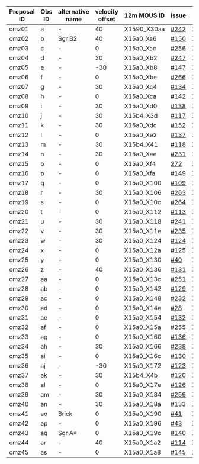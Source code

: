 Proposal ID | Obs ID | alternative name | velocity offset | 12m MOUS ID | issue | 7m MOUS ID | issue | TP MOUS ID | issue | TP MOUS ID2 | issue
-- | -- | -- | -- | -- | -- | -- | -- | -- | -- | -- | --
cmz01 | a | - | 40 | X1590_X30aa | [#242](https://github.com/ACES-CMZ/reduction_ACES/issues/242) | X1590_X30ac | [#214](https://github.com/ACES-CMZ/reduction_ACES/issues/214) | X1590_X30ae | [#215](https://github.com/ACES-CMZ/reduction_ACES/issues/215) |  | 
cmz02 | b | Sgr B2 | 40 | X15a0_Xa6 | [#150](https://github.com/ACES-CMZ/reduction_ACES/issues/150) | X15b4_X37 | [#162](https://github.com/ACES-CMZ/reduction_ACES/issues/162) | X15a0_Xaa | [#252](https://github.com/ACES-CMZ/reduction_ACES/issues/252) | - | 
cmz03 | c | - | 0 | X15a0_Xac | [#256](https://github.com/ACES-CMZ/reduction_ACES/issues/256) | X15a0_Xae | [#14](https://github.com/ACES-CMZ/reduction_ACES/issues/14) | X15a0_Xb0 | [#175](https://github.com/ACES-CMZ/reduction_ACES/issues/175) | - | 
cmz04 | d | - | 30 | X15a0_Xb2 | [#247](https://github.com/ACES-CMZ/reduction_ACES/issues/247) | X15a0_Xb4 | [#228](https://github.com/ACES-CMZ/reduction_ACES/issues/228) | X15a0_Xb6 | [#227](https://github.com/ACES-CMZ/reduction_ACES/issues/227) | - | 
cmz05 | e | - | -30 | X15a0_Xb8 | [#147](https://github.com/ACES-CMZ/reduction_ACES/issues/147) | X15b4_X39 | [#168](https://github.com/ACES-CMZ/reduction_ACES/issues/168) | X15a0_Xbc | [#285](https://github.com/ACES-CMZ/reduction_ACES/issues/285) | - | 
cmz06 | f | - | 0 | X15a0_Xbe | [#266](https://github.com/ACES-CMZ/reduction_ACES/issues/266) | X15a0_Xc0 | [#254](https://github.com/ACES-CMZ/reduction_ACES/issues/254) | X15a0_Xc2 | [#315](https://github.com/ACES-CMZ/reduction_ACES/issues/315) |  | 
cmz07 | g | - | 30 | X15a0_Xc4 | [#134](https://github.com/ACES-CMZ/reduction_ACES/issues/134) | X15a0_Xc6 | [#161](https://github.com/ACES-CMZ/reduction_ACES/issues/161) | X15a0_Xc8 | [#197](https://github.com/ACES-CMZ/reduction_ACES/issues/197) | - | 
cmz08 | h | - | 0 | X15a0_Xca | [#142](https://github.com/ACES-CMZ/reduction_ACES/issues/142) | X15a0_Xcc | [#151](https://github.com/ACES-CMZ/reduction_ACES/issues/151) | X15a0_Xce | [#177](https://github.com/ACES-CMZ/reduction_ACES/issues/177) | - | 
cmz09 | i | - | 30 | X15a0_Xd0 | [#138](https://github.com/ACES-CMZ/reduction_ACES/issues/138) | X15b4_Xc5 | [#191](https://github.com/ACES-CMZ/reduction_ACES/issues/191) | X15a0_Xd4 | [#187](https://github.com/ACES-CMZ/reduction_ACES/issues/187) | - | 
cmz10 | j | - | 30 | X15b4_X3d | [#117](https://github.com/ACES-CMZ/reduction_ACES/issues/117) | X15a0_Xd8 | [#181](https://github.com/ACES-CMZ/reduction_ACES/issues/181) | X15b4_X3f | [#324](https://github.com/ACES-CMZ/reduction_ACES/issues/324)| X15a0_Xda | [#32](https://github.com/ACES-CMZ/reduction_ACES/issues/32) 
cmz11 | k | - | 30 | X15a0_Xdc | [#152](https://github.com/ACES-CMZ/reduction_ACES/issues/152) | X15a0_Xde | [#182](https://github.com/ACES-CMZ/reduction_ACES/issues/182) | X15a0_Xe0 | [#193](https://github.com/ACES-CMZ/reduction_ACES/issues/193) | - | 
cmz12 | l | - | 0 | X15a0_Xe2 | [#137](https://github.com/ACES-CMZ/reduction_ACES/issues/137) | X15a0_Xe4 | [#153](https://github.com/ACES-CMZ/reduction_ACES/issues/153) | X15a0_Xe6 | [#224](https://github.com/ACES-CMZ/reduction_ACES/issues/224) | - | 
cmz13 | m | - | 30 | X15b4_X41 | [#118](https://github.com/ACES-CMZ/reduction_ACES/issues/118) | X15b4_X43 | [#110](https://github.com/ACES-CMZ/reduction_ACES/issues/110) | X15b4_X45 | [#170](https://github.com/ACES-CMZ/reduction_ACES/issues/170) | X15a0_Xec | [#36](https://github.com/ACES-CMZ/reduction_ACES/issues/36)
cmz14 | n | - | 30 | X15a0_Xee | [#231](https://github.com/ACES-CMZ/reduction_ACES/issues/231) | X15a0_Xf0 | [#225](https://github.com/ACES-CMZ/reduction_ACES/issues/225) | X15a0_Xf2 | [#226](https://github.com/ACES-CMZ/reduction_ACES/issues/226) | - | 
cmz15 | o | - | 0 | X15a0_Xf4 | [272](https://github.com/ACES-CMZ/reduction_ACES/issues/272) | X15a0_Xf6 | [#257](https://github.com/ACES-CMZ/reduction_ACES/issues/257) | X15a0_Xf8 | [#278](https://github.com/ACES-CMZ/reduction_ACES/issues/278) | - | 
cmz16 | p | - | 0 | X15a0_Xfa | [#149](https://github.com/ACES-CMZ/reduction_ACES/issues/149) | X15a0_Xfc | [#148](https://github.com/ACES-CMZ/reduction_ACES/issues/148) | X15a0_Xfe | [#183](https://github.com/ACES-CMZ/reduction_ACES/issues/183) | - | 
cmz17 | q | - | 0 | X15a0_X100 | [#109](https://github.com/ACES-CMZ/reduction_ACES/issues/109) | X15a0_X102 | [#171](https://github.com/ACES-CMZ/reduction_ACES/issues/171) | X15a0_X104 | [#284](https://github.com/ACES-CMZ/reduction_ACES/issues/284) | - | 
cmz18 | r | - | 30 | X15a0_X106 | [#263](https://github.com/ACES-CMZ/reduction_ACES/issues/263) | X15a0_X108 | [#240](https://github.com/ACES-CMZ/reduction_ACES/issues/240) | X15a0_X10a | [#246](https://github.com/ACES-CMZ/reduction_ACES/issues/246) | - | 
cmz19 | s | - | 0 | X15a0_X10c | [#264](https://github.com/ACES-CMZ/reduction_ACES/issues/264) | X15a0_X10e | [#243](https://github.com/ACES-CMZ/reduction_ACES/issues/243) | X15a0_X110 | [#262](https://github.com/ACES-CMZ/reduction_ACES/issues/262) | - | 
cmz20 | t | - | 0 | X15a0_X112 | [#113](https://github.com/ACES-CMZ/reduction_ACES/issues/113) | X15a0_X114 | [#8](https://github.com/ACES-CMZ/reduction_ACES/issues/8) | X15a0_X116 | [#172](https://github.com/ACES-CMZ/reduction_ACES/issues/172) | - | 
cmz21 | u | - | 30 | X15a0_X118 | [#241](https://github.com/ACES-CMZ/reduction_ACES/issues/241) | X15a0_X11a | [#216](https://github.com/ACES-CMZ/reduction_ACES/issues/216) | X15a0_X11c | [#217](https://github.com/ACES-CMZ/reduction_ACES/issues/217) | - | 
cmz22 | v | - | 30 | X15a0_X11e | [#235](https://github.com/ACES-CMZ/reduction_ACES/issues/235) | X15a0_X120 | [#218](https://github.com/ACES-CMZ/reduction_ACES/issues/218) | X15a0_X122 | [#219](https://github.com/ACES-CMZ/reduction_ACES/issues/219) | - | 
cmz23 | w | - | 30 | X15a0_X124 | [#124](https://github.com/ACES-CMZ/reduction_ACES/issues/124) | X15a0_X126 | [#144](https://github.com/ACES-CMZ/reduction_ACES/issues/144) | X15a0_X128 | [#173](https://github.com/ACES-CMZ/reduction_ACES/issues/173) | - | 
cmz24 | x | - | 0 | X15a0_X12a | [#125](https://github.com/ACES-CMZ/reduction_ACES/issues/125) | X15a0_X12c | [#135](https://github.com/ACES-CMZ/reduction_ACES/issues/135) | X15a0_X12e | [#164](https://github.com/ACES-CMZ/reduction_ACES/issues/164) | - | 
cmz25 | y | - | 0 | X15a0_X130 | [#40](https://github.com/ACES-CMZ/reduction_ACES/issues/40) | X15a0_X132 | [#4](https://github.com/ACES-CMZ/reduction_ACES/issues/4) | X15a0_X134 | [#27](https://github.com/ACES-CMZ/reduction_ACES/issues/27) | - | 
cmz26 | z | - | 40 | X15a0_X136 | [#131](https://github.com/ACES-CMZ/reduction_ACES/issues/131) | X15a9_X12d3 | [#115](https://github.com/ACES-CMZ/reduction_ACES/issues/115) | X15a0_X13a | [#236](https://github.com/ACES-CMZ/reduction_ACES/issues/236) | - | 
cmz27 | aa | - | 0 | X15a0_X13c | [#251](https://github.com/ACES-CMZ/reduction_ACES/issues/251) | X15a0_X13e | [#237](https://github.com/ACES-CMZ/reduction_ACES/issues/237) | X15a0_X140 | [#229](https://github.com/ACES-CMZ/reduction_ACES/issues/229) | - | 
cmz28 | ab | - | 0 | X15a0_X142 | [#129](https://github.com/ACES-CMZ/reduction_ACES/issues/129) | X15a0_X144 | [#141](https://github.com/ACES-CMZ/reduction_ACES/issues/141) | X15a0_X146 | [#167](https://github.com/ACES-CMZ/reduction_ACES/issues/167) | - | 
cmz29 | ac | - | 0 | X15a0_X148 | [#232](https://github.com/ACES-CMZ/reduction_ACES/issues/232) | X15a0_X14a | [#220](https://github.com/ACES-CMZ/reduction_ACES/issues/220) | X15a0_X14c | [#221](https://github.com/ACES-CMZ/reduction_ACES/issues/221) | - | 
cmz30 | ad | - | 0 | X15a0_X14e | [#28](https://github.com/ACES-CMZ/reduction_ACES/issues/28) | X15a0_X150 | [#5](https://github.com/ACES-CMZ/reduction_ACES/issues/5) | X15a0_X152 | [#25](https://github.com/ACES-CMZ/reduction_ACES/issues/25) | - | 
cmz31 | ae | - | 0 | X15a0_X154 | [#132](https://github.com/ACES-CMZ/reduction_ACES/issues/132) | X15a0_X156 | [#186](https://github.com/ACES-CMZ/reduction_ACES/issues/186) | X15a0_X158 | [#180](https://github.com/ACES-CMZ/reduction_ACES/issues/180) | - | 
cmz32 | af | - | 0 | X15a0_X15a | [#255](https://github.com/ACES-CMZ/reduction_ACES/issues/255) | X15a0_X15c | [#244](https://github.com/ACES-CMZ/reduction_ACES/issues/244) | X15a0_X15e | [#271](https://github.com/ACES-CMZ/reduction_ACES/issues/271) | - | 
cmz33 | ag | - | 0 | X15a0_X160 | [#136](https://github.com/ACES-CMZ/reduction_ACES/issues/136) | X15a0_X162 | [#174](https://github.com/ACES-CMZ/reduction_ACES/issues/174) | X15a0_X164 | [#190](https://github.com/ACES-CMZ/reduction_ACES/issues/190) | - | 
cmz34 | ah | - | 30 | X15a0_X166 | [#238](https://github.com/ACES-CMZ/reduction_ACES/issues/238) | X15a0_X168 | [#230](https://github.com/ACES-CMZ/reduction_ACES/issues/230) | X15a0_X16a | [#233](https://github.com/ACES-CMZ/reduction_ACES/issues/233) | - | 
cmz35 | ai | - | 0 | X15a0_X16c | [#130](https://github.com/ACES-CMZ/reduction_ACES/issues/130) | X15a0_X16e | [#143](https://github.com/ACES-CMZ/reduction_ACES/issues/143) | X15a0_X170 | [#169](https://github.com/ACES-CMZ/reduction_ACES/issues/169) | - | 
cmz36 | aj | - | -30 | X15a0_X172 | [#123](https://github.com/ACES-CMZ/reduction_ACES/issues/123) | X15b4_X47 | [#119](https://github.com/ACES-CMZ/reduction_ACES/issues/119) | X15b4_X49 | [#239](https://github.com/ACES-CMZ/reduction_ACES/issues/239) | X15a0_X176 | [#26](https://github.com/ACES-CMZ/reduction_ACES/issues/26)
cmz37 | ak | - | 30 | X15b4_X4b | [#120](https://github.com/ACES-CMZ/reduction_ACES/issues/120) | X15a9_X12d5 | [#116](https://github.com/ACES-CMZ/reduction_ACES/issues/116) | X15b4_X4d | [#121](https://github.com/ACES-CMZ/reduction_ACES/issues/121) | X15a0_X17c | [#13](https://github.com/ACES-CMZ/reduction_ACES/issues/13)
cmz38 | al | - | 0 | X15a0_X17e | [#126](https://github.com/ACES-CMZ/reduction_ACES/issues/126) | X15a0_X180 | [#139](https://github.com/ACES-CMZ/reduction_ACES/issues/139) | X15a0_X182 | [#166](https://github.com/ACES-CMZ/reduction_ACES/issues/166) | - | 
cmz39 | am | - | 30 | X15a0_X184 | [#259](https://github.com/ACES-CMZ/reduction_ACES/issues/259) | X15a0_X186 | [#265](https://github.com/ACES-CMZ/reduction_ACES/issues/265) | X15a0_X188 | [#245](https://github.com/ACES-CMZ/reduction_ACES/issues/245) | - | 
cmz40 | an | - | 30 | X15a0_X18a | [#133](https://github.com/ACES-CMZ/reduction_ACES/issues/133) | X15a0_X18c | [#222](https://github.com/ACES-CMZ/reduction_ACES/issues/222) | X15a0_X18e | [#184](https://github.com/ACES-CMZ/reduction_ACES/issues/184) | - | 
cmz41 | ao | Brick | 0 | X15a0_X190 | [#41](https://github.com/ACES-CMZ/reduction_ACES/issues/41) | X15a0_X192 | [#6](https://github.com/ACES-CMZ/reduction_ACES/issues/6) | X15a0_X194 | [#29](https://github.com/ACES-CMZ/reduction_ACES/issues/29) | - | 
cmz42 | ap | - | 0 | X15a0_X196 | [#43](https://github.com/ACES-CMZ/reduction_ACES/issues/43) | X15a0_X198 | [#158](https://github.com/ACES-CMZ/reduction_ACES/issues/158) | X3577_X6c5 | [#325](https://github.com/ACES-CMZ/reduction_ACES/issues/325)| X15a0_X19a| [#30](https://github.com/ACES-CMZ/reduction_ACES/issues/30) 
cmz43 | aq | Sgr A* | 0 | X15a0_X19c | [#140](https://github.com/ACES-CMZ/reduction_ACES/issues/140) | X15a0_X19e | [#33](https://github.com/ACES-CMZ/reduction_ACES/issues/33) | X15a0_X1a0 | [#223](https://github.com/ACES-CMZ/reduction_ACES/issues/223) | - | 
cmz44 | ar | - | 40 | X15a0_X1a2 | [#114](https://github.com/ACES-CMZ/reduction_ACES/issues/114) | X15b4_X4f | [#159](https://github.com/ACES-CMZ/reduction_ACES/issues/159) | X15a0_X1a6 | [#317](https://github.com/ACES-CMZ/reduction_ACES/issues/317) | - | 
cmz45 | as | - | 0 | X15a0_X1a8 | [#145](https://github.com/ACES-CMZ/reduction_ACES/issues/145) | X15a0_X1aa | [#165](https://github.com/ACES-CMZ/reduction_ACES/issues/165) | X15a0_X1ac | [#322](https://github.com/ACES-CMZ/reduction_ACES/issues/322) |  | 
